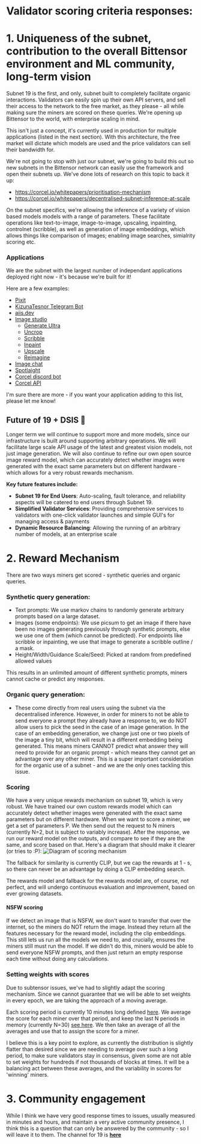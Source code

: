 # Validator scoring criteria responses:

# 1. Uniqueness of the subnet, contribution to the overall Bittensor environment and ML community, long-term vision

Subnet 19 is the first, and only, subnet built to completely facilitate organic interactions. Validators can easily spin up their own API servers, and sell their access to the network to the free market, as they please - all while making sure the miners are scored on these queries. We're opening up Bittensor to the world, with enterprise scaling in mind. 

This isn't just a concept, it's currently used in production for multiple applications (listed in the next section). With this architecture, the free market will dictate which models are used and the price validators can sell their bandwidth for.

We're not going to stop with just our subnet, we're going to build this out so new subnets in the Bittensor network can easily use the framework and open their subnets up. We've done lots of research on this topic to back it up:
- https://corcel.io/whitepapers/prioritisation-mechanism
- https://corcel.io/whitepapers/decentralised-subnet-inference-at-scale

On the subnet specifics, we're allowing the inference of a variety of vision based models models with a range of parameters. These facilitate operations like text-to-image, image-to-image, upscaling, inpainting, controlnet (scribble), as well as generation of image embeddings, which allows things like comparison of images; enabling image searches, simialrity scoring etc.


### Applications
We are the subnet with the largest number of independant applications deployed right now - it's because we're built for it! 

Here are a few examples: 

- [Pixit](https://playpixit.com)
- [KizunaTesnor Telegram Bot](https://twitter.com/KizunaToken/status/1762992798444273745?t=EWW0Vu7j0f3DOGCC5CAXwA&s=19)
- [aiis.dev](https://aiis.dev/)
- [Image studio](https://app.corcel.io/image-studio)
    * [Generate Ultra](https://app.corcel.io/image-studio/app/generate-ultra)
    * [Uncrop](https://app.corcel.io/image-studio/app/uncrop)
    * [Scribble](https://app.corcel.io/image-studio/app/scribble)
    * [Inpaint](https://app.corcel.io/image-studio/app/inpaint)
    * [Upscale](https://app.corcel.io/image-studio/app/upscale)
    * [Reimagine](https://app.corcel.io/image-studio/app/reimagine)
- [Image chat](https://app.corcel.io/chat)
- [Spotlaight](https://www.spotlaight.com/)
- [Corcel discord bot](https://discord.com/invite/dR865yTPaZ)
- [Corcel API](https://api.corcel.io/docs)

I'm sure there are more - if you want your application adding to this list, please let me know!

## Future of 19 + DSIS 🚀

Longer term we will continue to support more and more models, since our infrastructure is built around supporting arbitrary operations. We will facilitate large scale API usage of the latest and greatest vision models, not just image generation. We will also continue to refine our own open source image reward model, which can accurately detect whether images were generated with the exact same parameters but on different hardware - which allows for a very robust rewards mechanism.


**Key future features include:**

-  **Subnet 19 for End Users**: Auto-scaling, fault tolerance, and reliability aspects will be catered to end users through Subnet 19.
-  **Simplified Validator Services**: Providing comprehensive services to validators with one-click validator launches and simple GUI's for managing access & payments
-  **Dynamic Resource Balancing**: Allowing the running of an arbitrary number of models, at an enterprise scale


# 2. Reward Mechanism
There are two ways miners get scored - synthetic queries and organic queries.  

### Synthetic query generation:

- Text prompts: We use markov chains to randomly generate arbitrary prompts based on a large dataset.
- Images (some endpoints): We use picsum to get an image if there have been no images generating previously through synthetic prompts, else we use one of them (which cannot be predicted). For endpoints like scribble or inpainting, we use that image to generate a scribble outline / a mask.
- Height/Width/Guidance Scale/Seed: Picked at random from predefined allowed values

This results in an unlimited amount of different synthetic prompts, miners cannot cache or predict any responses. 

### Organic query generation:
- These come directly from real users using the subnet via the decentralised inference. However, in order for miners to not be able to send everyone a prompt they already have a response to, we do NOT allow users to pick the seed in the case of an image generation. In the case of an embedding generation, we change just one or two pixels of the image a tiny bit, which will result in a different embedding being generated. This means miners CANNOT predict what answer they will need to provide for an organic prompt - which means they cannot get an advantage over any other miner. This is a super important consideration for the organic use of a subnet - and we are the only ones tackling this issue.


### Scoring
We have a very unique rewards mechanism on subnet 19, which is very robust. We have trained our own custom rewards model which can accurately detect whether images were generated with the exact same parameters but on different hardware. When we want to score a miner, we get a set of parameters P. We then send out the request to N miners (currently N=2, but is subject to variably increase). After the response, we run our reward model on the outputs, and compare to see if they are the same, and score based on that. Here's a diagram that should make it clearer (or tries to :P):
![Diagram of scoring mechanism](scoring-diagram.png)

The fallback for similarity is currently CLIP, but we cap the rewards at 1 - s, so there can never be an advantage by doing a CLIP embedding search.

The rewards model and fallback for the rewards model are, of course, not perfect, and will undergo continuous evaluation and improvement, based on ever growing datasets.

#### NSFW scoring
If we detect an image that is NSFW, we don't want to transfer that over the internet, so the miners do NOT return the image. Instead they return all the features necessary for the reward model, including the clip embeddings. This still lets us run all the models we need to, and crucially, ensures the miners still must run the model. If we didn't do this, miners would be able to send everyone NSFW prompts, and then just return an empty response each time without doing any calculations.

### Setting weights with scores
Due to subtensor issues, we've had to slightly adapt the scoring mechanism. Since we cannot guarantee that we will be able to set weights in every epoch, we are taking the approach of a moving average. 

Each scoring period is currently 10 minutes long defined [here](https://github.com/namoray/vision/blob/7bf552e9e81c1271c17ecb1e69aec67ce9cd8a5c/validation/validator_api_server/core_validator.py#L101). We average the score for each miner over that period, and keep the last N periods in memory (currently N=30) [see here](https://github.com/namoray/vision/blob/7bf552e9e81c1271c17ecb1e69aec67ce9cd8a5c/validation/validator_api_server/core_validator.py#L46C27-L46C35). We then take an average of all the averages and use that to assign the score for a miner.

I believe this is a key point to explore, as currently the distribution is slightly flatter than desired since we are needing to average over such a long period, to make sure validators stay in consensus, given some are not able to set weights for hundreds if not thousands of blocks at times. It will be a balancing act between these averages, and the variability in scores for 'winning' miners.


# 3. Community engagement
While I think we have very good response times to issues, usually measured in minutes and hours, and maintain a very active community presence, I think this is a question that can only be answered by the community - so I will leave it to them. The channel for 19 is **[here](https://discord.com/channels/799672011265015819/1186691482749505627)**

